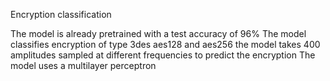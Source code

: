 Encryption classification

The model is already pretrained with a test accuracy of 96% 
The model classifies encryption of type 3des aes128 and aes256
the model takes 400 amplitudes sampled at different frequencies
to predict the encryption
The model uses a multilayer perceptron

